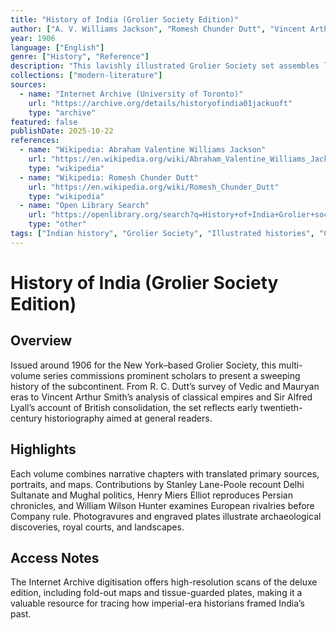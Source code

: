 ```yaml
---
title: "History of India (Grolier Society Edition)"
author: ["A. V. Williams Jackson", "Romesh Chunder Dutt", "Vincent Arthur Smith", "Stanley Lane-Poole", "Henry Miers Elliot", "Alfred Comyn Lyall", "William Wilson Hunter"]
year: 1906
language: ["English"]
genre: ["History", "Reference"]
description: "This lavishly illustrated Grolier Society set assembles leading historians—including R. C. Dutt, V. A. Smith, and Sir A. C. Lyall—to narrate India’s political evolution from antiquity to the early twentieth century."
collections: ["modern-literature"]
sources:
  - name: "Internet Archive (University of Toronto)"
    url: "https://archive.org/details/historyofindia01jackuoft"
    type: "archive"
featured: false
publishDate: 2025-10-22
references:
  - name: "Wikipedia: Abraham Valentine Williams Jackson"
    url: "https://en.wikipedia.org/wiki/Abraham_Valentine_Williams_Jackson"
    type: "wikipedia"
  - name: "Wikipedia: Romesh Chunder Dutt"
    url: "https://en.wikipedia.org/wiki/Romesh_Chunder_Dutt"
    type: "wikipedia"
  - name: "Open Library Search"
    url: "https://openlibrary.org/search?q=History+of+India+Grolier+society"
    type: "other"
tags: ["Indian history", "Grolier Society", "Illustrated histories", "Colonial scholarship", "Public domain"]
---
```


# History of India (Grolier Society Edition)

## Overview
Issued around 1906 for the New York–based Grolier Society, this multi-volume series commissions prominent scholars to present a sweeping history of the subcontinent. From R. C. Dutt’s survey of Vedic and Mauryan eras to Vincent Arthur Smith’s analysis of classical empires and Sir Alfred Lyall’s account of British consolidation, the set reflects early twentieth-century historiography aimed at general readers.

## Highlights
Each volume combines narrative chapters with translated primary sources, portraits, and maps. Contributions by Stanley Lane-Poole recount Delhi Sultanate and Mughal politics, Henry Miers Elliot reproduces Persian chronicles, and William Wilson Hunter examines European rivalries before Company rule. Photogravures and engraved plates illustrate archaeological discoveries, royal courts, and landscapes.

## Access Notes
The Internet Archive digitisation offers high-resolution scans of the deluxe edition, including fold-out maps and tissue-guarded plates, making it a valuable resource for tracing how imperial-era historians framed India’s past.
